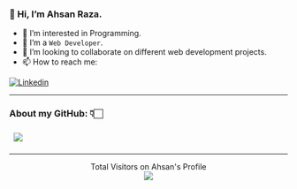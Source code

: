 ### 👋 Hi, I’m Ahsan Raza.
- 👀 I’m interested in Programming.
- 🌱 I’m a ```Web Developer```.
- 💞️ I’m looking to collaborate on different web development projects.
- 📫 How to reach me:
<!-- - Email: mahsanr44@gmail.com -->
 [![Linkedin](https://img.shields.io/badge/-LinkedIn-blue?style=flat&logo=Linkedin&logoColor=white)](https://www.linkedin.com/in/mahsanr44)
<hr>

###  About my GitHub: 👇🏻
<a href="https://github.com/mahsanr44">
  <img align="center" style="margin:0.5rem" src="https://github-readme-stats.vercel.app/api/top-langs/?username=mahsanr44&hide=html,css&title_color=ffffff&text_color=c9cacc&icon_color=4AB197&bg_color=1A2B34" />
</a>

<!-- <a href="https://github.com/mahsanr44">
  <img align="center" style="margin:1.0rem" src="https://github-readme-stats.vercel.app/api?username=mahsanr44&show_icons=true&line_height=27&count_private=true&title_color=ffffff&text_color=c9cacc&icon_color=4AB097&bg_color=1A2B34" alt="Ahsan's GitHub Stats" />
</a> -->

<!--  ###  About my GitHub: 👇🏻 -->

<!-- ![Ahsan's github stats](https://github-readme-stats.vercel.app/api?username=mahsanr44&hide=contribs,prs&show_icons=true&hide_border=true&title_color=000)
![Top Langs](https://github-readme-stats.vercel.app/api/top-langs/?username=mahsanr44&layout=compact&hide_border=true)
 -->
<br>
<hr>
<p align="center"> 
  Total Visitors on Ahsan's Profile<br>
  <img src="https://profile-counter.glitch.me/mahsanr44/count.svg" />
</p> 
<!---
mahsanr44/mahsanr44 is a ✨ special ✨ repository because its `README.md` (this file) appears on your GitHub profile.
You can click the Preview link to take a look at your changes.
--->

